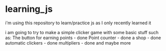 # learning_js
i'm using this repository to learn/practice js as I only recently learned it

i am going to try to make a simple clicker game with some basic stuff such as:
  The button for earning points - done
  Point counter - done
  a shop - done
  automatic clickers - done
  multipliers - done
  and maybe more
